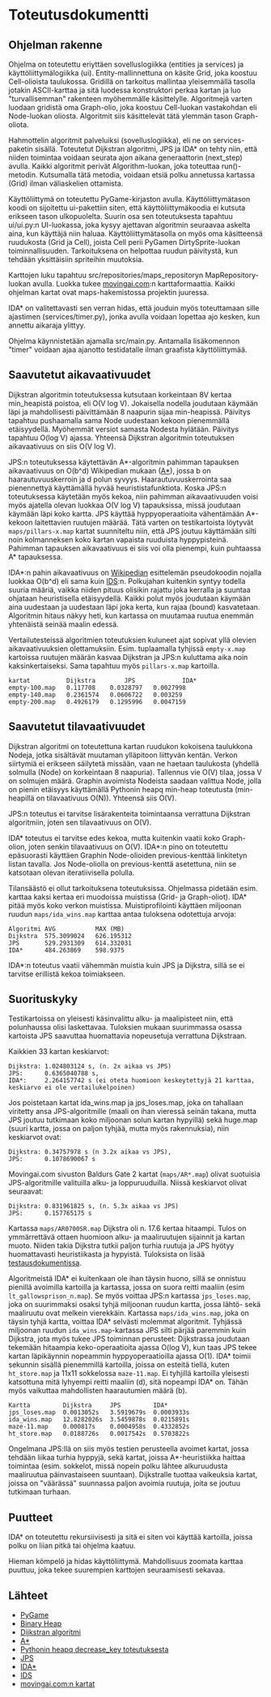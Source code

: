 # Toteutusdokumentti

## Ohjelman rakenne

Ohjelma on toteutettu eriyttäen sovelluslogiikka (entities ja services) ja käyttöliittymälogiikka (ui). Entity-mallinnettuna on käsite Grid, joka koostuu 
Cell-olioista taulukossa. Gridillä on tarkoitus mallintaa yleisemmällä tasolla jotakin ASCII-karttaa ja sitä luodessa konstruktori perkaa kartan ja luo "turvallisemman" rakenteen myöhemmälle käsittelylle.
Algoritmejä varten luodaan gridistä oma Graph-olio, joka koostuu Cell-luokan vastakohdan eli Node-luokan oliosta. Algoritmit siis käsittelevät tätä ylemmän tason
Graph-oliota.

Hahmottelin algoritmit palveluiksi (sovelluslogiikka), eli ne on services-paketin sisällä. Toteutetut Dijkstran algoritmi, JPS ja IDA* on tehty niin, että niiden toimintaa voidaan seurata ajon aikana generaattorin (next_step) avulla. Kaikki algoritmit perivät Algorithm-luokan, joka toteuttaa run()-metodin. Kutsumalla tätä metodia, voidaan etsiä polku annetussa kartassa (Grid) ilman väliaskelien ottamista.

Käyttöliittymä on toteutettu PyGame-kirjaston avulla. Käyttöliittymätason koodi on sijoitettu ui-pakettiin siten, että käyttöliittymäkoodia ei kutsuta erikseen tason 
ulkopuolelta. Suurin osa sen toteutuksesta tapahtuu ui/ui.py:n UI-luokassa, joka kysyy ajettavan algoritmin seuraavaa askelta aina, kun käyttäjä niin haluaa. 
Käyttöliittymätasolla on myös oma käsitteensä ruudukosta (Grid ja Cell), joista Cell perii PyGamen DirtySprite-luokan toiminnallisuuden. Tarkoituksena on helpottaa
ruudun päivitystä, kun tehdään yksittäisiin spriteihin muutoksia.

Karttojen luku tapahtuu src/repositories/maps_repositoryn MapRepository-luokan avulla. Luokka tukee [movingai.com](https://movingai.com/benchmarks/grids.html):n karttaformaattia. Kaikki ohjelman kartat ovat maps-hakemistossa projektin juuressa.

IDA* on valitettavasti sen verran hidas, että jouduin myös toteuttamaan sille ajastimen (services/timer.py), jonka avulla voidaan lopettaa ajo kesken, kun annettu aikaraja ylittyy.

Ohjelma käynnistetään ajamalla src/main.py. Antamalla lisäkomennon "timer" voidaan ajaa ajanotto testidatalle ilman graafista käyttöliittymää.

## Saavutetut aikavaativuudet

Dijkstran algoritmin toteutuksessa kutsutaan korkeintaan 8V kertaa min_heapistä poistoa, eli O(V log V). Jokaisella nodella joudutaan käymään läpi ja mahdollisesti
päivittämään 8 naapurin sijaa min-heapissä. Päivitys tapahtuu pushaamalla sama Node uudestaan kekoon pienemmällä etäisyydellä. Myöhemmät versiot samasta Nodesta
hylätään. Päivitys tapahtuu O(log V) ajassa. Yhteensä Dijkstran algoritmin toteutuksen aikavaativuus on siis O(V log V).

JPS:n toteutuksessa käytettävän A*-algoritmin pahimman tapauksen aikavaativuus on O(b^d) Wikipedian mukaan ([A*](https://en.wikipedia.org/wiki/A*_search_algorithm)), jossa b on haarautuvuuskerroin ja d polun syvyys. Haarautuvuuskerrointa saa pienennettyä käyttämällä hyvää heurististafunktiota. Koska JPS:n toteutuksessa käytetään myös kekoa, niin pahimman aikavaativuuden voisi myös ajatella olevan luokkaa O(V log V) tapauksissa, missä joudutaan käymään läpi koko kartta. JPS käyttää hyppyoperaatioita vähentämään A*-kekoon laitettavien ruutujen määrää. Tätä varten on testikartoista löytyvät `maps/pillars-x.map` kartat suunniteltu niin, että JPS joutuu käyttämään silti noin kolmanneksen koko kartan vapaista ruuduista hyppypisteinä. Pahimman tapauksen aikavaativuus ei siis voi olla pienempi, kuin puhtaassa A* tapauksessa.

IDA*:n pahin aikavaativuus on [Wikipedian](https://en.wikipedia.org/wiki/Iterative_deepening_A*) esittelemän pseudokoodin nojalla luokkaa O(b^d) eli sama kuin [IDS](https://en.wikipedia.org/wiki/Iterative_deepening_depth-first_search):n. Polkujahan kuitenkin syntyy todella suuria määriä, vaikka niiden pituus olisikin rajattu joka kerralla ja suuntaa ohjataan heuristisella etäisyydellä. Kaikki polut myös joudutaan käymään aina uudestaan ja uudestaan läpi joka kerta, kun rajaa (bound) kasvatetaan. Algoritmin hitaus näkyy heti, kun kartassa on muutamaa ruutua enemmän yhtenäistä seinää maalin edessä.

Vertailutesteissä algoritmien toteutuksien kuluneet ajat sopivat yllä olevien aikavaativuuksien olettamuksiin. Esim. tuplaamalla tyhjissä `empty-x.map` kartoissa ruutujen määrän kasvaa Dijkstran ja JPS:n kuluttama aika noin kaksinkertaiseksi. Sama tapahtuu myös `pillars-x.map` kartoilla.

```
kartat          Dijkstra        JPS             IDA*
empty-100.map	0.117708	0.0328797	0.0027998
empty-140.map	0.2361574	0.0606722	0.003259
empty-200.map	0.4926179	0.1295996	0.0047159
```

## Saavutetut tilavaativuudet

Dijkstran algoritmi on toteutettuna kartan ruudukon kokoisena taulukkona Nodeja, jotka sisältävät muutaman ylläpitoon liittyvän kentän. Verkon siirtymiä ei erikseen
säilytetä missään, vaan ne haetaan taulukosta (yhdellä solmulla (Node) on korkeintaan 8 naapuria). Tallennus vie O(V) tilaa, jossa V on solmujen
määrä. Graphin avoimista Nodeista saadaan valittua Node, jolla on pienin etäisyys käyttämällä Pythonin heapq min-heap toteutusta (min-heapillä on tilavaativuus O(N)).
Yhteensä siis O(V).

JPS:n toteutus ei tarvitse lisärakenteita toimintaansa verrattuna Dijkstran algoritmiin, joten sen tilavaativuus on O(V).

IDA* toteutus ei tarvitse edes kekoa, mutta kuitenkin vaatii koko Graph-olion, joten senkin tilavaativuus on O(V). IDA*:n pino on toteutettu epäsuorasti käyttäen Graphin Node-olioiden previous-kenttää linkitetyn listan tavalla. Jos Node-oliolla on previous-kenttä asetettuna, niin se katsotaan olevan iteratiivisella polulla.

Tilansäästö ei ollut tarkoituksena toteutuksissa. Ohjelmassa pidetään esim. karttaa kaksi kertaa eri muodoissa muistissa (Grid- ja Graph-oliot). IDA* pitää myös koko verkon muistissa. Muistiprofilointi käyttäen miljoonan ruudun `maps/ida_wins.map` karttaa antaa tuloksena odotettuja arvoja:

```
Algoritmi AVG           MAX (MB)
Dijkstra  575.3099024	626.195312
JPS       529.2931309	614.332031
IDA*      484.263869	598.9375
```

IDA*:n toteutus vaatii vähemmän muistia kuin JPS ja Dijkstra, sillä se ei tarvitse erillistä kekoa toimiakseen.

## Suorituskyky

Testikartoissa on yleisesti käsinvalittu alku- ja maalipisteet niin, että polunhaussa olisi laskettavaa. Tuloksien mukaan suurimmassa osassa kartoista JPS saavuttaa huomattavia nopeusetuja verrattuna Dijkstraan.

Kaikkien 33 kartan keskiarvot:
```
Dijkstra: 1.024803124 s, (n. 2x aikaa vs JPS)
JPS:      0.6365040788 s,
IDA*:     2.264157742 s (ei oteta huomioon keskeytettyjä 21 karttaa, keskiarvo ei ole vertailukelpoinen)
```

Jos poistetaan kartat ida_wins.map ja jps_loses.map, joka on tahallaan viritetty ansa JPS-algoritmille (maali on ihan vieressä seinän takana, mutta JPS joutuu tutkimaan koko miljoonan solun kartan hypyillä) sekä huge.map (suuri kartta, jossa on paljon tyhjää, mutta myös rakennuksia), niin keskiarvot ovat:

```
Dijkstra: 0.34757978 s (n 3.2x aikaa vs JPS),
JPS:      0.1078690067 s
```

Movingai.com sivuston Baldurs Gate 2 kartat (`maps/AR*.map`) olivat suotuisia JPS-algoritmille valituilla alku- ja loppuruuduilla. Niissä keskiarvot olivat seuraavat:

```
Dijkstra: 0.831961825 s, (n. 5.3x aikaa vs JPS)
JPS:      0.157765175 s
```

Kartassa `maps/AR0700SR.map` Dijkstra oli n. 17.6 kertaa hitaampi. Tulos on ymmärrettävä ottaen huomioon alku- ja maaliruutujen sijainnit ja kartan muoto. Niiden takia Dijkstra tutkii paljon turhia ruutuja ja JPS hyötyy huomattavasti heuristiikasta ja hypyistä. Tuloksista on lisää [testausdokumentissa](/dokumentaatio/testausdokumentti.md).

Algoritmeistä IDA* ei kuitenkaan ole ihan täysin huono, sillä se onnistuu pienillä avoimilla kartoilla ja kartassa, jossa on suora reitti maaliin (esim `lt_gallowsprison_n.map`). Se myös voittaa JPS:n kartassa `jps_loses.map`, joka on suurimmaksi osaksi tyhjä miljoonan ruudun kartta, jossa lähtö- sekä maaliruutu ovat melkein vierekkäin. Kartassa `maps/ida_wins.map`, joka on täysin tyhjä kartta, voittaa IDA* selvästi molemmat algoritmit. Tyhjässä miljoonan ruudun `ida_wins.map`-kartassa JPS silti pärjää paremmin kuin Dijkstra, jota myös tukee JPS toiminnan perusteet: Dijkstrassa joudutaan tekemään hitaampia keko-operaatioita ajassa O(log V), kun taas JPS tekee kartan läpikäynnin nopeammin hyppyoperaatioilla ajassa O(1). IDA* toimii sekunnin sisällä pienemmillä kartoilla, joissa on esteitä tiellä, kuten `ht_store.map` ja 11x11 sokkelossa `maze-11.map`. Ei tyhjillä kartoilla yleisesti katsottuna mitä lyhyempi reitti maaliin (d), sitä nopeampi IDA* on. Tähän myös vaikuttaa mahdollisten haarautumien määrä (b).

```
Kartta         Dijkstra     JPS         IDA*
jps_loses.map  0.0013052s   3.5919679s  0.0003933s
ida_wins.map   12.8282026s  3.5459878s  0.0215891s
maze-11.map    0.000817s    0.0004958s  0.4332852s
ht_store.map   0.0188726s   0.0017542s  0.5703822s
```

Ongelmana JPS:llä on siis myös testien perusteella avoimet kartat, jossa tehdään liikaa turhia hyppyjä, sekä kartat, joissa A*-heuristiikka haittaa toimintaa (esim. sokkelot, missä nopein polku lähtee alkuruudusta maaliruutua päinvastaiseen suuntaan). Dijkstralle tuottaa vaikeuksia kartat, joissa on "väärässä" suunnassa paljon avoimia ruutuja, joita se joutuu tutkimaan turhaan.


## Puutteet

IDA* on toteutettu rekursiivisesti ja sitä ei siten voi käyttää kartoilla, joissa polku on liian pitkä tai ohjelma kaatuu.

Hieman kömpelö ja hidas käyttöliittymä. Mahdollisuus zoomata karttaa puuttuu, joka tekee suurempien karttojen seuraamisesti sekavaa.

## Lähteet
- [PyGame](https://www.pygame.org/)
- [Binary Heap](https://en.wikipedia.org/wiki/Binary_heap)
- [Dijkstran algoritmi](https://en.wikipedia.org/wiki/Dijkstra%27s_algorithm)
- [A*](https://en.wikipedia.org/wiki/A*_search_algorithm)
- [Pythonin heapq decrease_key toteutuksesta](https://docs.python.org/2/library/heapq.html#priority-queue-implementation-notes)
- [JPS](http://users.cecs.anu.edu.au/~dharabor/data/papers/harabor-grastien-aaai11.pdf)
- [IDA*](https://en.wikipedia.org/wiki/Iterative_deepening_A*)
- [IDS](https://en.wikipedia.org/wiki/Iterative_deepening_depth-first_search)
- [movingai.com:n kartat](https://www.movingai.com/benchmarks/bg512/index.html)

